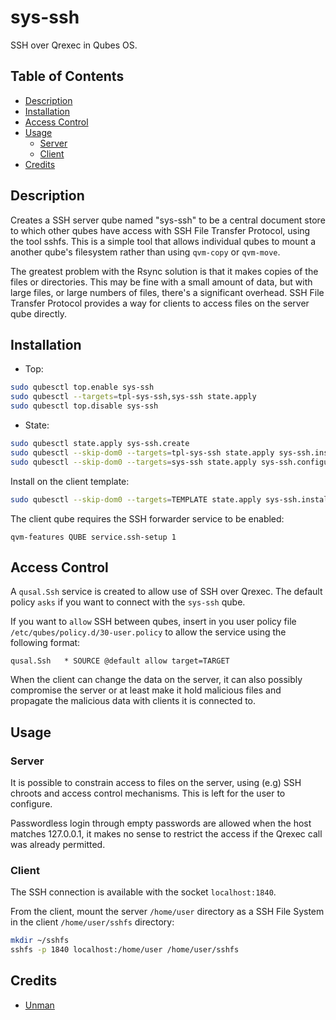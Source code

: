# sys-ssh

SSH over Qrexec in Qubes OS.

## Table of Contents

* [Description](#description)
* [Installation](#installation)
* [Access Control](#access-control)
* [Usage](#usage)
  * [Server](#server)
  * [Client](#client)
* [Credits](#credits)

## Description

Creates a SSH server qube named "sys-ssh" to be a central document
store to which other qubes have access with SSH File Transfer Protocol, using
the tool sshfs. This is a simple tool that allows individual qubes to mount a
another qube's filesystem rather than using `qvm-copy` or `qvm-move`.

The greatest problem with the Rsync solution is that it makes copies of the
files or directories. This may be fine with a small amount of data, but with
large files, or large numbers of files, there's a significant overhead. SSH
File Transfer Protocol provides a way for clients to access files on the
server qube directly.

## Installation

- Top:
```sh
sudo qubesctl top.enable sys-ssh
sudo qubesctl --targets=tpl-sys-ssh,sys-ssh state.apply
sudo qubesctl top.disable sys-ssh
```

- State:
<!-- pkg:begin:post-install -->
```sh
sudo qubesctl state.apply sys-ssh.create
sudo qubesctl --skip-dom0 --targets=tpl-sys-ssh state.apply sys-ssh.install
sudo qubesctl --skip-dom0 --targets=sys-ssh state.apply sys-ssh.configure
```
<!-- pkg:end:post-install -->

Install on the client template:
```sh
sudo qubesctl --skip-dom0 --targets=TEMPLATE state.apply sys-ssh.install-client
```

The client qube requires the SSH forwarder service to be enabled:
```
qvm-features QUBE service.ssh-setup 1
```

## Access Control

A `qusal.Ssh` service is created to allow use of SSH over Qrexec. The default
policy `asks` if you want to connect with the `sys-ssh` qube.

If you want to `allow` SSH between qubes, insert in you user policy
file `/etc/qubes/policy.d/30-user.policy` to allow the service using the
following format:
```qrexecpolicy
qusal.Ssh   * SOURCE @default allow target=TARGET
```

When the client can change the data on the server, it can also possibly
compromise the server or at least make it hold malicious files and propagate
the malicious data with clients it is connected to.

## Usage

### Server

It is possible to constrain access to files on the server, using (e.g) SSH
chroots and access control mechanisms. This is left for the user to configure.

Passwordless login through empty passwords are allowed when the host matches
127.0.0.1, it makes no sense to restrict the access if the Qrexec call was
already permitted.

### Client

The SSH connection is available with the socket `localhost:1840`.

From the client, mount the server `/home/user` directory as a SSH File System
in the client `/home/user/sshfs` directory:
```sh
mkdir ~/sshfs
sshfs -p 1840 localhost:/home/user /home/user/sshfs
```

## Credits

- [Unman](https://github.com/unman/qubes-sync)
